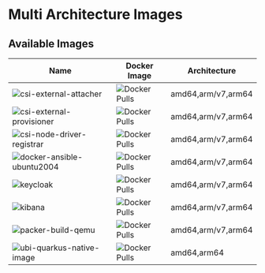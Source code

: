 # Multi Architecture Images

## Available Images

| Name | Docker Image | Architecture |
|------|--------------|--------------|
|![csi-external-attacher](https://github.com/enr0s/multi-arch-images/workflows/csi-external-attacher/badge.svg)|![Docker Pulls](https://img.shields.io/docker/pulls/enros/csi-external-attacher)|amd64,arm/v7,arm64|
|![csi-external-provisioner](https://github.com/enr0s/multi-arch-images/workflows/csi-external-provisioner/badge.svg)|![Docker Pulls](https://img.shields.io/docker/pulls/enros/csi-external-provisioner)|amd64,arm/v7,arm64|
|![csi-node-driver-registrar](https://github.com/enr0s/multi-arch-images/workflows/csi-node-driver-registrar/badge.svg)|![Docker Pulls](https://img.shields.io/docker/pulls/enros/csi-node-driver-registrar)|amd64,arm/v7,arm64|
|![docker-ansible-ubuntu2004](https://github.com/enr0s/multi-arch-images/workflows/docker-ansible-ubuntu2004/badge.svg)|![Docker Pulls](https://img.shields.io/docker/pulls/enros/docker-ansible-ubuntu2004)|amd64,arm/v7,arm64|
|![keycloak](https://github.com/enr0s/multi-arch-images/workflows/keycloak/badge.svg)|![Docker Pulls](https://img.shields.io/docker/pulls/enros/keycloak)|amd64,arm/v7,arm64|
|![kibana](https://github.com/enr0s/multi-arch-images/workflows/kibana/badge.svg)|![Docker Pulls](https://img.shields.io/docker/pulls/enros/kibana)|amd64,arm/v7,arm64|
|![packer-build-qemu](https://github.com/enr0s/multi-arch-images/workflows/packer-build-qemu/badge.svg)|![Docker Pulls](https://img.shields.io/docker/pulls/enros/packer-build-qemu)|amd64,arm/v7,arm64|
|![ubi-quarkus-native-image](https://github.com/enr0s/multi-arch-images/workflows/ubi-quarkus-native-image/badge.svg)|![Docker Pulls](https://img.shields.io/docker/pulls/enros/ubi-quarkus-native-image)|amd64,arm64|
